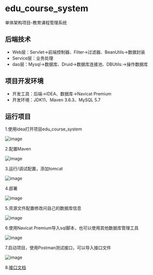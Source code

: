 # edu_course_system
单体架构项目-教育课程管理系统

## 后端技术

- Web层：Servlet->前端控制器、Filter->过滤器、BeanUtils->数据封装
- Service层：业务处理
- dao层：Mysql->数据库、Druid->数据库连接池、DBUtils:->操作数据库

## 项目开发环境
- 开发工具：后端->IDEA、数据库->Navicat Premium
- 开发环境：JDK11、Maven 3.6.3、MySQL 5.7

## 运行项目
1.使用idea打开项目edu_course_system

![image](https://user-images.githubusercontent.com/16054555/174951671-b912125c-7b7d-4f4c-9838-7dee01e277a0.png)

2.配置Maven

![image](https://user-images.githubusercontent.com/16054555/174951907-b5193194-c4e1-4b44-a12c-bda60fffce50.png)

3.运行/调试配置，添加tomcat

![image](https://user-images.githubusercontent.com/16054555/174952078-377bc3fe-b0fe-4942-a969-2b3a1728e663.png)

4.部署

![image](https://user-images.githubusercontent.com/16054555/174952216-f347e3b5-943f-42bd-bead-5bd1b55f4588.png)

5.资源文件配置修改问自己的数据库信息

![image](https://user-images.githubusercontent.com/16054555/174952480-e72e20a8-92e8-4012-894e-9c8c366f8f6f.png)

6.使用Navicat Premium导入sql脚本，也可以使用其他数据库管理工具

![image](https://user-images.githubusercontent.com/16054555/174952685-35bee186-da5f-4dd2-9945-cfba4320084e.png)

7.启动项目，使用Postman测试接口，可以导入接口文件

![image](https://user-images.githubusercontent.com/16054555/174953444-2c2a1e92-0127-4f72-a9a5-24a546c3f243.png)


8.[接口文档](/doc/接口文档.md)

